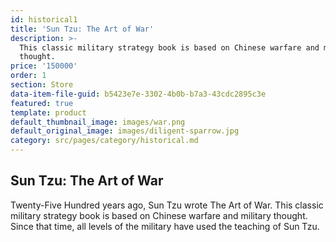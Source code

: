 ```yaml
---
id: historical1
title: 'Sun Tzu: The Art of War'
description: >-
  This classic military strategy book is based on Chinese warfare and military
  thought.
price: '150000'
order: 1
section: Store
data-item-file-guid: b5423e7e-3302-4b0b-b7a3-43cdc2895c3e
featured: true
template: product
default_thumbnail_image: images/war.png
default_original_image: images/diligent-sparrow.jpg
category: src/pages/category/historical.md
---
```

## Sun Tzu: The Art of War
Twenty-Five Hundred years ago, Sun Tzu wrote The Art of War. This classic military strategy book is based on Chinese warfare and military thought. Since that time, all levels of the military have used the teaching of Sun Tzu.